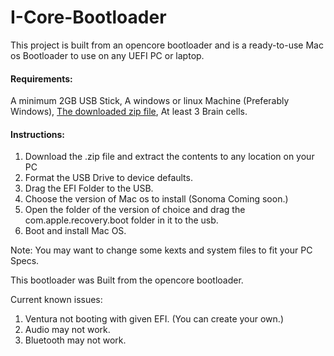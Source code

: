 # I-Core-Bootloader

This project is built from an opencore bootloader and is a ready-to-use Mac os Bootloader to use on any UEFI PC or laptop.

#### Requirements:

A minimum 2GB USB Stick,
A windows or linux Machine (Preferably Windows),
[The downloaded zip file](https://github.com/bigj42/I-core-Bootloader/releases/latest),
At least 3 Brain cells.


#### Instructions:

1. Download the .zip file and extract the contents to any location on your PC
2. Format the USB Drive to device defaults.
3. Drag the EFI Folder to the USB.
4. Choose the version of Mac os to install (Sonoma Coming soon.)
5. Open the folder of the version of choice and drag the com.apple.recovery.boot folder in it to the usb.
6. Boot and install Mac OS.

Note: You may want to change some kexts and system files to fit your PC Specs.

This bootloader was Built from the opencore bootloader.

Current known issues:
1. Ventura not booting with given EFI. (You can create your own.)
2. Audio may not work.
3. Bluetooth may not work.
